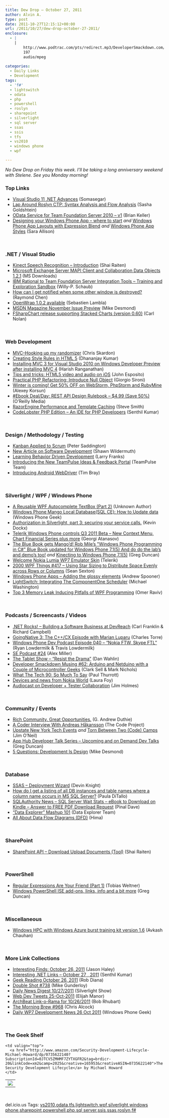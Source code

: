 ```yaml
---
title: Dew Drop – October 27, 2011
author: Alvin A.
type: post
date: 2011-10-27T12:15:12+00:00
url: /2011/10/27/dew-drop-october-27-2011/
enclosure:
  - |
    |
        http://www.podtrac.com/pts/redirect.mp3/DeveloperSmackdown.com/Services/PodcastServices.svc/GetPodcast/ds_062.mp3
        197
        audio/mpeg
        
categories:
  - Daily Links
  - Development
tags:
  - 'f#'
  - lightswitch
  - odata
  - php
  - powershell
  - roslyn
  - sharepoint
  - silverlight
  - sql server
  - ssas
  - ssis
  - tfs
  - vs2010
  - windows phone
  - wpf

---
```

_No Dew Drop on Friday this week. I’ll be taking a long anniversary weekend with Stelene. See you Monday morning!_&#160;

### Top Links

  * [Visual Studio 11 .NET Advances][1] (Somasegar) 
  * [Lap Around Roslyn CTP: Syntax Analysis and Flow Analysis][2] (Sasha Goldshtein) 
  * [OData Service for Team Foundation Server 2010 &#8211; v1][3] (Brian Keller) 
  * [Designing your Windows Phone App – where to start][4] _and_ [Windows Phone App Layouts with Expression Blend][5] _and_ [Windows Phone App Styles][6] (Sara Allison) 

&#160;

### <a name="dotnet"></a>.NET / Visual Studio

  * [Kinect Speech Recognition – Introduction][7] (Shai Raiten) 
  * [Microsoft Exchange Server MAPI Client and Collaboration Data Objects 1.2.1][8] (MS Downloads) 
  * [IBM Rational to Team Foundation Server Integration Tools &#8211; Training and Exploration Sandbox][9] (Willy-P. Schaub) 
  * [How can I get notified when some other window is destroyed?][10] (Raymond Chen) 
  * [OpenWrap 1.0.2 available][11] (Sebastien Lambla) 
  * [MSDN Magazine November Issue Preview][12] (Mike Desmond) 
  * [FSharpChart release supporting Stacked Charts (version 0.60)][13] (Carl Nolan) 

&#160;

### <a name="web"></a>Web Development

  * [MVC–Hooking up my randomizer][14] (Chris Skardon) 
  * [Creating Style Rules in HTML 5][15] (Dhananjay Kumar) 
  * [Installing MVC 3 for Visual Studio 2010 on Windows Developer Preview after installing MVC 4][16] (Harish Ranganathan) 
  * [Tips and tricks: HTML5 video and audio on iOS][17] (John Esposito) 
  * [Practical PHP Refactoring: Introduce Null Object][18] (Giorgio Sironi) 
  * [Winter is coming! Get 50% OFF on WebStorm, PhpStorm and RubyMine][19] (Alexey Korsun) 
  * <a href="http://feeds.oreilly.com/~r/oreilly/news/~3/EXycFnfpyRk/0636920021575.do" target="_blank">#Ebook Deal/Day: REST API Design Rulebook &#8211; $4.99 (Save 50%)</a> (O&#8217;Reilly Media) 
  * [RazorEngine Performance and Template Caching][20] (Steve Smith) 
  * [CodeLobster PHP Edition – An IDE for PHP Developers][21] (Senthil Kumar) 

&#160;

### <a name="design"></a>Design / Methodology / Testing

  * [Kanban Applied to Scrum][22] (Peter Saddington) 
  * [New Article on Software Development][23] (Shawn Wildermuth) 
  * [Learning Behavior Driven Development][24] (Larry Franks) 
  * [Introducing the New TeamPulse Ideas & Feedback Portal][25] (TeamPulse Team) 
  * [Introducing Android WebDriver][26] (Tim Bray) 

&#160;

### <a name="silverlight"></a>Silverlight / WPF / Windows Phone

  * [A Reusable WPF Autocomplete TextBox (Part 2)][27] (Unknown Author) 
  * [Windows Phone Mango Local Database(SQL CE): How to Update data][28] (Windows Phone Geek) 
  * [Authorization in Silverlight, part 3: securing your service calls.][29] (Kevin Dockx) 
  * [Telerik Windows Phone controls Q3 2011 Beta &#8211; New Context Menu, Chart Financial Series plus more][30] (Georgi Atanasov) 
  * [The Blue Book gets Mango&#8217;d! Rob Mile&#8217;s "Windows Phone Programming in C#" Blue Book updated for Windows Phone 7.1(5) And do do the lab&#8217;s and demo&#8217;s too!][31] _and_ [Kinecting to Windows Phone 7.1(5)][32] (Greg Duncan) 
  * [Welcome Nokia Lumia WP7 Emulator Skin][33] (Telerik) 
  * <a href="http://wpf.2000things.com/2011/10/27/417-using-star-sizing-to-distribute-space-evenly-across-rows-or-columns/" target="_blank">2000 WPF Things #417 – Using Star Sizing to Distribute Space Evenly across Rows or Columns</a> (Sean Sexton) 
  * [Windows Phone Apps – Adding the glossy elements][34] (Andrew Spooner) 
  * [LightSwitch: Integrating The ComponentOne Scheduler][35] (Michael Washington) 
  * <a href="http://www.bugaidsoftware.com/2011/10/top-3-memory-leak-inducing-pitfalls-of-wpf-programming/" target="_blank">Top 3 Memory Leak Inducing Pitfalls of WPF Programming</a> (Omer Raviv)

&#160;

### <a name="podcasts"></a>Podcasts / Screencasts / Videos

  * <a href="http://www.dotnetrocks.com/default.aspx?ShowNum=710" target="_blank">.NET Rocks! &#8211; Building a Software Business at DevReach</a> (Carl Franklin & Richard Campbell) 
  * [GoingNative 3: The C++/CX Episode with Marian Luparu][36] (Charles Torre) 
  * <a href="http://feedproxy.google.com/~r/WindowsPhoneDevPodcast/~3/a6vMH3YS6hE/" target="_blank">Windows Phone Dev Podcast Episode 040 – “Nokia FTW, Skype FTL”</a> (Ryan Lowdermilk & Travis Lowdermilk) 
  * [SE Podcast #24][37] (Alex Miller) 
  * [The Tablet Show &#8211; “Resist the Drama”][38] (Dan Wahlin) 
  * <a href="http://www.podtrac.com/pts/redirect.mp3/DeveloperSmackdown.com/Services/PodcastServices.svc/GetPodcast/ds_062.mp3" target="_blank">Developer Smackdown Musing #62: Arduino and Netduino with a Couple of Microcontroller Geeks</a> (Clark Sell & Mark Nichols) 
  * [What The Tech 90: So Much To Say][39] (Paul Thurrott) 
  * [Devices and news from Nokia World][40] (Laura Foy) 
  * [Audiocast on Developer + Tester Collaboration][41] (Jim Holmes) 

&#160;

### <a name="events"></a>Community / Events

  * [Rich Community. Great Opportunities.][42] (G. Andrew Duthie) 
  * [A Coder Interview With Andreas Håkansson][43] (The Code Project) 
  * [Upstate New York Tech Events][44] _and_ [Torn Between Two (Code) Camps][45] (Jim O’Neil) 
  * [App Hub Developer Talk Series &#8211; Upcoming and on Demand Dev Talks][46] (Greg Duncan) 
  * [5 Questions: Development Is Design][47] (Mike Desmond) 

&#160;

### <a name="sql"></a>Database

  * [SSAS – Deployment Wizard][48] (Devin Knight) 
  * [How do I get a listing of all DB instances and table names where a column name occurs in MS SQL Server?][49] (Paula DiTallo) 
  * [SQLAuthority News – SQL Server Wait Stats – eBook to Download on Kindle – Answer to FREE PDF Download Request][50] (Pinal Dave) 
  * [“Data Explorer” Mashup 101][51] (Data Explorer Team) 
  * [All About Data Flow Diagrams (DFD)][52] (Hima) 

&#160;

### <a name="sp"></a>SharePoint

  * [SharePoint API – Download Upload Documents (Tool)][53] (Shai Raiten) 

&#160;

### <a name="ps"></a>PowerShell

  * [Regular Expressions Are Your Friend (Part 1)][54] (Tobias Weltner) 
  * [Windows PowerShell ISE add-ons, links, info and a bit more][55] (Greg Duncan) 

&#160;

### <a name="misc"></a>Miscellaneous

  * [Windows HPC with Windows Azure burst training kit version 1.6][56] (Avkash Chauhan) 

&#160;

### <a name="links"></a>More Link Collections

  * [Interesting Finds: October 26, 2011][57] (Jason Haley) 
  * [Interesting .NET Links – October 27 , 2011][58] (Senthil Kumar) 
  * [Geek Reading October 26, 2011][59] (Rob Diana) 
  * [Double Shot #738][60] (Mike Gunderloy) 
  * [Daily News Digest 10/27/2011][61] (Silverlight Show) 
  * <a href="http://webdevtweets.blogspot.com/2011/10/25-oct-2011.html" target="_blank">Web Dev Tweets 25-Oct-2011</a> (Elijah Manor) 
  * [ArchBeat Link-o-Rama for 10/26/2011][62] (Bob Rhubart) 
  * [The Morning Brew #968][63] (Chris Alcock) 
  * [Daily WP7 Development News 26 Oct 2011][64] (Windows Phone Geek) 

&#160;

### <a name="shelf"></a>The Geek Shelf

<table border="0" cellspacing="0" cellpadding="0">
  <tr>
    <td>
      <img data-recalc-dims="1" decoding="async" src="https://i0.wp.com/ecx.images-amazon.com/images/I/41WUO73r4VL._SL160_.jpg?w=660" />
    </td>
    
    <td valign="top">
      <a href="http://www.amazon.com/Security-Development-Lifecycle-Michael-Howard/dp/0735622140?SubscriptionId=0JTCV5ZMHMF7ZYTXGFR2&tag=brdicr-20&linkCode=xm2&camp=2025&creative=165953&creativeASIN=0735622140">The Security Development Lifecycle</a> by Michael Howard
    </td>
  </tr>
</table>

&#160;

<div style="padding-bottom: 0px; margin: 0px; padding-left: 0px; padding-right: 0px; display: inline; float: none; padding-top: 0px" id="scid:0767317B-992E-4b12-91E0-4F059A8CECA8:c32c01a9-32f2-4954-a926-3e00accf6eed" class="wlWriterEditableSmartContent">
  del.icio.us Tags: <a href="http://del.icio.us/popular/vs2010" rel="tag">vs2010</a>,<a href="http://del.icio.us/popular/odata" rel="tag">odata</a>,<a href="http://del.icio.us/popular/tfs" rel="tag">tfs</a>,<a href="http://del.icio.us/popular/lightswitch" rel="tag">lightswitch</a>,<a href="http://del.icio.us/popular/wpf" rel="tag">wpf</a>,<a href="http://del.icio.us/popular/silverlight" rel="tag">silverlight</a>,<a href="http://del.icio.us/popular/windows+phone" rel="tag">windows phone</a>,<a href="http://del.icio.us/popular/sharepoint" rel="tag">sharepoint</a>,<a href="http://del.icio.us/popular/powershell" rel="tag">powershell</a>,<a href="http://del.icio.us/popular/php" rel="tag">php</a>,<a href="http://del.icio.us/popular/sql+server" rel="tag">sql server</a>,<a href="http://del.icio.us/popular/ssis" rel="tag">ssis</a>,<a href="http://del.icio.us/popular/ssas" rel="tag">ssas</a>,<a href="http://del.icio.us/popular/roslyn" rel="tag">roslyn</a>,<a href="http://del.icio.us/popular/f%23" rel="tag">f#</a>
</div>

 [1]: http://blogs.msdn.com/b/somasegar/archive/2011/10/26/visual-studio-11-net-advances.aspx
 [2]: http://blogs.microsoft.co.il/blogs/sasha/archive/2011/10/27/lap-around-roslyn-ctp-syntax-analysis-and-flow-analysis.aspx
 [3]: http://blogs.msdn.com/b/briankel/archive/2011/10/26/odata-service-for-team-foundation-server-2010-v1.aspx
 [4]: http://www.ubelly.com/2011/10/designing-your-windows-phone-app-where-to-start/
 [5]: http://www.ubelly.com/2011/10/windows-phone-app-layouts-with-expression-blend/
 [6]: http://www.ubelly.com/2011/10/windows-phone-app-styles/
 [7]: http://feedproxy.google.com/~r/ShaiRaiten/~3/dRpi8NpeTQo/kinect-speech-recognition-introduction.aspx
 [8]: http://www.microsoft.com/download/en/details.aspx?id=6248&WT.mc_id=rss_alldownloads_all
 [9]: http://blogs.msdn.com/b/visualstudioalm/archive/2011/10/26/ibm-rational-to-team-foundation-server-integration-tools-training-and-exploration-sandbox.aspx
 [10]: http://blogs.msdn.com/b/oldnewthing/archive/2011/10/26/10230020.aspx
 [11]: http://feedproxy.google.com/~r/CodeBetter/~3/Jskwa-Mii_4/
 [12]: http://blogs.msdn.com/b/msdnmagazine/archive/2011/10/26/10230308.aspx
 [13]: http://blogs.msdn.com/b/carlnol/archive/2011/10/27/fsharpchart-release-supporting-stacked-charts-version-0-60.aspx
 [14]: http://feedproxy.google.com/~r/geekswithblogs/~3/3KnFee-wj4o/mvcndashhooking-up-my-randomizer.aspx
 [15]: http://debugmode.net/2011/10/27/creating-style-rules-in-html-5/
 [16]: http://feedproxy.google.com/~r/geekswithblogs/~3/qYF6kddPw04/installing-mvc-3-for-visual-studio-2010-on-windows-developer.aspx
 [17]: http://feeds.dzone.com/~r/zones/css/~3/DbJxhsmMNzs/tips-and-tricks-html5-video
 [18]: http://feeds.dzone.com/~r/zones/agile/~3/2M1dQHKzUNE/practical-php-refactoring-26
 [19]: http://feedproxy.google.com/~r/jetbrains_webIde/~3/zIrCJVB-eck/
 [20]: http://stevesmithblog.com/blog/razorengine-performance-and-template-caching/
 [21]: http://feeds.dzone.com/~r/zones/css/~3/5U3Kdu1rWDQ/codelobster-php-edition-%E2%80%93-ide
 [22]: http://feedproxy.google.com/~r/agilescout/~3/MmtdLsGC520/
 [23]: http://wildermuth.com/2011/10/26/New_Article_on_Software_Development
 [24]: http://blogs.msdn.com/b/silverlining/archive/2011/10/26/testing-ruby-applications.aspx
 [25]: http://feedproxy.google.com/~r/TeamPulse/~3/_6nisqklyIc/introducing-the-new-teampulse-ideas-feedback-portal.aspx
 [26]: http://feedproxy.google.com/~r/blogspot/hsDu/~3/qW-DHwT9R7c/introducing-android-webdriver.html
 [27]: http://www.codeproject.com/KB/WPF/AutoCompletePart2.aspx
 [28]: http://www.windowsphonegeek.com/tips/Windows-Phone-Mango-Local-Database-SQL-CE--How-to-Update-data
 [29]: http://feedproxy.google.com/~r/silverlightshow/~3/EPTx33cf5mg/Authorization-in-Silverlight-part-3-securing-your-service-calls.aspx
 [30]: http://feedproxy.google.com/~r/Telerik/~3/G5Rjw0Ztasg/telerik-windows-phone-controls-q3-2011-beta---new-context-menu-chart-financial-series-plus-more.aspx
 [31]: http://coolthingoftheday.blogspot.com/2011/10/blue-book-gets-mango-rob-mile-phone.html
 [32]: http://channel9.msdn.com/coding4fun/kinect/Kinecting-to-Windows-Phone-715
 [33]: http://feedproxy.google.com/~r/Telerik/~3/tAFFYqJG7Is/welcome-nokia-lumia-wp7-emulator-skin.aspx
 [34]: http://www.ubelly.com/2011/10/windows-phone-apps-adding-the-glossy-elements/
 [35]: http://www.codeproject.com/KB/LightSwitch/LSScheduler.aspx
 [36]: http://channel9.msdn.com/Shows/C9-GoingNative/GoingNative-3-The-CCX-Episode-with-Marian-Luparu
 [37]: http://blog.stackoverflow.com/2011/10/se-podcast-24/
 [38]: http://weblogs.asp.net/dwahlin/archive/2011/10/26/the-tablet-show-resist-the-drama.aspx
 [39]: http://www.winsupersite.com/article/podcast-2/tech-90-141054
 [40]: http://channel9.msdn.com/Blogs/Windows-Phone-7/Nokia-World-Devices
 [41]: http://feedproxy.google.com/~r/TestStudio/~3/Jbzn-Rul9wU/audiocast-on-developer-tester-collaboration.aspx
 [42]: http://feeds.devhammer.net/~r/devhammer/~3/09uJL5QRcnw/rich-community.-great-opportunities
 [43]: http://www.codeproject.com/KB/interviews/Andreas-Hakansson.aspx
 [44]: http://blogs.msdn.com/b/jimoneil/archive/2011/10/26/upstate-new-york-tech-events.aspx
 [45]: http://blogs.msdn.com/b/jimoneil/archive/2011/10/26/torn-between-two-code-camps.aspx
 [46]: http://coolthingoftheday.blogspot.com/2011/10/app-hub-developer-talk-series-upcoming.html
 [47]: http://blogs.msdn.com/b/msdnmagazine/archive/2011/10/26/10230205.aspx
 [48]: http://www.sqlservercentral.com/blogs/dknight/archive/2011/10/26/ssas-_1320_-deployment-wizard.aspx
 [49]: http://feedproxy.google.com/~r/geekswithblogs/~3/aqwp5BCK1p4/147464.aspx
 [50]: http://blog.sqlauthority.com/2011/10/27/sqlauthority-news-sql-server-wait-stats-ebook-to-download-on-kindle-answer-to-free-pdf-download-request/
 [51]: http://blogs.msdn.com/b/dataexplorer/archive/2011/10/26/data-explorer-mashup-101.aspx
 [52]: http://beyondrelational.com/blogs/hima/archive/2011/10/27/all-about-data-flow-diagrams.aspx
 [53]: http://feedproxy.google.com/~r/ShaiRaiten/~3/bd5eY-Pa8_I/sharepoint-api-download-upload-documents-tool.aspx
 [54]: http://powershell.com/cs/blogs/tobias/archive/2011/10/27/regular-expressions-are-your-friend-part-1.aspx
 [55]: http://coolthingoftheday.blogspot.com/2011/10/windows-powershell-ise-add-on-tools.html
 [56]: http://feedproxy.google.com/~r/AvkashChauhansBlog/~3/1bhFU3scHVo/windows-hpc-with-windows-azure-burst-training-kit-version-1-6.aspx
 [57]: http://jasonhaley.com/blog/post.aspx?id=c5575202-611b-471b-a02f-177f8819f8f0
 [58]: http://feedproxy.google.com/~r/ginktage/EPSB/~3/ba10_sSKae8/
 [59]: http://feedproxy.google.com/~r/RegularGeek/~3/cZ8-vBgyfIA/
 [60]: http://afreshcup.com/home/2011/10/26/double-shot-738.html
 [61]: http://feedproxy.google.com/~r/silverlightshow/~3/4zhIATpe8nM/Daily-News-Digest-10-27-2011.aspx
 [62]: http://feedproxy.google.com/~r/brhubartOTN/~3/RmOG3dL_Xr4/archbeat_link_o_rama_for18
 [63]: http://feedproxy.google.com/~r/ReflectivePerspective/~3/8kVwiFTuvsU/
 [64]: http://www.windowsphonegeek.com/news/daily-wp7-development-news-26-oct-2011